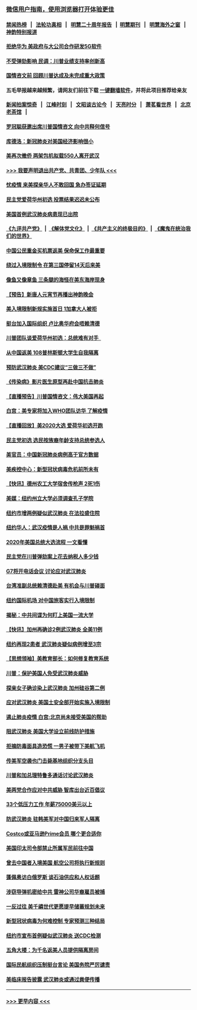 ### [微信用户指南，使用浏览器打开体验更佳](https://github.com/gfw-breaker/banned-news1/blob/master/indexes/wechat-guide.md?t=0)
#### [禁闻热榜](热点新闻.md?t=0)  &nbsp;&nbsp;|&nbsp;&nbsp; [法轮功真相](https://github.com/gfw-breaker/truth/blob/master/README.md?t=0) &nbsp;&nbsp;|&nbsp;&nbsp; [明慧二十周年报告](https://github.com/gfw-breaker/mh-reports/blob/master/README.md?t=0) &nbsp;&nbsp;|&nbsp;&nbsp;[明慧期刊](https://github.com/gfw-breaker/mh-qikan) &nbsp;&nbsp;|&nbsp;&nbsp; [明慧海外之窗](https://github.com/gfw-breaker/mh-news/blob/master/README.md?t=0) &nbsp;&nbsp;|&nbsp;&nbsp; [神韵特别报道](https://github.com/gfw-breaker/mh-news/blob/master/shenyun.md?t=0)
#### [拒绝华为 美政府与大公司合作研发5G软件](../pages/nsc412/n11844625.md?t=02050555) 
#### [不受弹劾影响 民调：川普业绩支持率创新高](../pages/nsc412/n11844622.md?t=02050555) 
#### [国情咨文前 回顾川普达成及未完成重大政策](../pages/nsc412/n11844581.md?t=02050555) 
#### 五毛举报越来越频繁，请网友们前往下载 [一键翻墙软件](https://github.com/gfw-breaker/ssr-accounts)，并将此项目推荐给亲友
#### [新闻拍案惊奇](https://github.com/gfw-breaker/banned-news1/blob/master/pages/link4.md) &nbsp;&nbsp;|&nbsp;&nbsp; [江峰时刻](https://github.com/gfw-breaker/banned-news1/blob/master/pages/link4.md) &nbsp;&nbsp;|&nbsp;&nbsp; [文昭谈古论今](https://github.com/gfw-breaker/banned-news1/blob/master/pages/link4.md) &nbsp;&nbsp;|&nbsp;&nbsp; [天亮时分](https://github.com/gfw-breaker/banned-news1/blob/master/pages/link4.md) &nbsp;&nbsp;|&nbsp;&nbsp; [萧茗看世界](https://github.com/gfw-breaker/banned-news1/blob/master/pages/link4.md) &nbsp;&nbsp;|&nbsp;&nbsp; [北京老茶馆](https://github.com/gfw-breaker/banned-news1/blob/master/pages/link4.md) &nbsp;&nbsp;|&nbsp;&nbsp; 
#### [罗冠聪获邀出席川普国情咨文 向中共释何信号](../pages/nsc412/n11844355.md?t=02050555) 
#### [库德洛：新冠肺炎对美国经济影响很小](../pages/nsc412/n11844418.md?t=02050555) 
#### [美再次撤侨 两架包机拟载550人离开武汉](../pages/nsc412/n11844407.md?t=02050555) 
#### [>>> 我要声明退出共产党、共青团、少年队 <<<](https://github.com/begood0513/goodnews/blob/master/quit/letter.md) 
#### [忧疫情 来美探亲华人不敢回国 急办签证延期](../pages/nsc412/n11843344.md?t=02050555) 
#### [民主党爱荷华州初选 投票结果迟迟未公布](../pages/nsc412/n11844207.md?t=02050555) 
#### [美国首例武汉肺炎病患现已出院](../pages/nsc412/n11842740.md?t=02050555) 
#### [《九评共产党》](https://github.com/begood0513/9ping.md/blob/master/README.md) &nbsp;|&nbsp; [《解体党文化》](../../../../jtdwh.md/blob/master/README.md)  &nbsp;|&nbsp; [《共产主义的终极目的》](../../../../gczydzjmd.md/blob/master/README.md) &nbsp;|&nbsp; [《魔鬼在统治我们的世界》](../../../../mgztzwmdsj.md/blob/master/README.md) 
#### [中国公民重金买机票返美 保命保工作最重要](../pages/nsc412/n11843282.md?t=02050555) 
#### [绕过入境限制令  在第三国停留14天后来美](../pages/nsc412/n11843341.md?t=02050555) 
#### [像鱼又像章鱼 三条腿的海怪在美东海岸现身](../pages/nsc412/n11843092.md?t=02050555) 
#### [【预告】新唐人元宵节再播出神韵晚会](../pages/nsc412/n11843192.md?t=02050555) 
#### [美入境限制新规实施首日 1加拿大人被拒](../pages/nsc412/n11843058.md?t=02050555) 
#### [挺台加入国际组织 卢比奥华府会唔赖清德](../pages/nsc412/n11843023.md?t=02050555) 
#### [川普团队谈爱荷华州初选：总统难有对手  ](../pages/nsc412/n11842867.md?t=02050555) 
#### [从中国返美 108普林斯顿大学生自我隔离](../pages/nsc412/n11842714.md?t=02050555) 
#### [预防武汉肺炎 美CDC建议“三做三不做”](../pages/nsc412/n11842700.md?t=02050555) 
#### [《传染病》影片医生原型再赴中国抗击肺炎](../pages/nsc412/n11842626.md?t=02050555) 
#### [【直播预告】川普国情咨文：伟大美国再起](../pages/nsc412/n11842079.md?t=02050555) 
#### [白宫：美专家将加入WHO团队访华 了解疫情](../pages/nsc412/n11842198.md?t=02050555) 
#### [【直播回放】美2020大选 爱荷华初选开跑](../pages/nsc412/n11841820.md?t=02050555) 
#### [民主党初选 选民按族裔年龄支持总统参选人](../pages/nsc412/n11842239.md?t=02050555) 
#### [美官员：中国新冠肺炎病例高于官方数据](../pages/nsc412/n11842452.md?t=02050555) 
#### [美疾控中心：新型冠状病毒危机前所未有](../pages/nsc412/n11842406.md?t=02050555) 
#### [【快讯】德州农工大学宿舍传枪声 2死1伤](../pages/nsc412/n11842279.md?t=02050555) 
#### [美媒：纽约州立大学必须调查孔子学院](../pages/nsc412/n11840637.md?t=02050555) 
#### [纽约市增两例疑似武汉肺炎 在法拉盛住院](../pages/nsc412/n11840625.md?t=02050555) 
#### [纽约华人：武汉疫情是人祸 中共是罪魁祸首](../pages/nsc412/n11840631.md?t=02050555) 
#### [2020年美国总统大选流程 一文看懂](../pages/nsc412/n11842056.md?t=02050555) 
#### [民主党在川普弹劾案上花去纳税人多少钱](../pages/nsc412/n11841941.md?t=02050555) 
#### [G7将开电话会议 讨论应对武汉肺炎](../pages/nsc412/n11841658.md?t=02050555) 
#### [台湾准副总统赖清德赴美 有机会与川普碰面](../pages/nsc412/n11841332.md?t=02050555) 
#### [纽约国际机场  对中国旅客实行入境限制](../pages/nsc412/n11840619.md?t=02050555) 
#### [揭秘：中共间谍为何盯上美国一流大学](../pages/nsc412/n11840270.md?t=02050555) 
#### [【快讯】加州再确诊2例武汉肺炎 全美11例](../pages/nsc412/n11840339.md?t=02050555) 
#### [纽约再现2患者 武汉肺炎疑似病例增至3宗](../pages/nsc412/n11840010.md?t=02050555) 
#### [【思想领袖】美教育部长：如何修复教育系统](../pages/nsc412/n11690865.md?t=02050555) 
#### [川普：保护美国人免受武汉肺炎威胁](../pages/nsc412/n11839718.md?t=02050555) 
#### [探亲女子确诊染上武汉肺炎 加州硅谷第二例](../pages/nsc412/n11839784.md?t=02050555) 
#### [应对武汉肺炎 美国土安全部开始实施入境限制](../pages/nsc412/n11839729.md?t=02050555) 
#### [遏止肺炎疫情 白宫:北京尚未接受美国的帮助](../pages/nsc412/n11839660.md?t=02050555) 
#### [阻武汉肺炎 美国大学设立前线防护措施](../pages/nsc412/n11839479.md?t=02050555) 
#### [拒摘防毒面具造恐慌 一男子被带下美航飞机](../pages/nsc412/n11839455.md?t=02050555) 
#### [传美军空袭也门击毙基地组织分支头目](../pages/nsc412/n11839210.md?t=02050555) 
#### [川普和加总理特鲁多通话讨论武汉肺炎](../pages/nsc412/n11839128.md?t=02050555) 
#### [美两党合作应对中共威胁 智库出台近百倡议](../pages/nsc412/n11838437.md?t=02050555) 
#### [33个低压力工作 年薪75000美元以上](../pages/nsc412/n11834441.md?t=02050555) 
#### [防武汉肺炎 驻韩美军对中国归来军人隔离](../pages/nsc412/n11838970.md?t=02050555) 
#### [Costco或亚马逊Prime会员 哪个更合适你](../pages/nsc412/n11834459.md?t=02050555) 
#### [美国印太司令部禁止所属军民前往中国](../pages/nsc412/n11838418.md?t=02050555) 
#### [曾去中国者入境美国 航空公司将执行新规则](../pages/nsc412/n11838375.md?t=02050555) 
#### [蓬佩奥访白俄罗斯 谈石油供应和人权话题](../pages/nsc412/n11838242.md?t=02050555) 
#### [涉窃导弹机密给中共 雷神公司华裔雇员被捕](../pages/nsc412/n11838129.md?t=02050555) 
#### [一反过往 美千禧世代更愿提早储蓄规划未来](../pages/nsc412/n11837601.md?t=02050555) 
#### [新型冠状病毒为何难控制 专家预测三种结局](../pages/nsc412/n11838002.md?t=02050555) 
#### [纽约市宣布首例疑似武汉肺炎 送CDC检测](../pages/nsc412/n11837852.md?t=02050555) 
#### [五角大楼：为千名返美人员提供隔离房间](../pages/nsc412/n11837831.md?t=02050555) 
#### [国际民航组织压制挺台言论 美国务院严厉谴责](../pages/nsc412/n11837791.md?t=02050555) 
#### [美临床报告披露 武汉肺炎或通过粪便传播](../pages/nsc412/n11837626.md?t=02050555) 

----
#### [ >>> 更早内容 <<< ](../indexes/nsc412-earlier.md)
